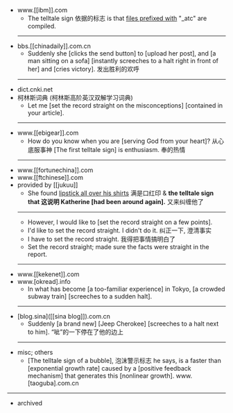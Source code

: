 - www.[[ibm]].com
    - The telltale sign 依据的标志 is that [files prefixed with](((oNP_DnzqV))) "_atc" are compiled. 
    - ---
- bbs.[[chinadaily]].com.cn
    - Suddenly she [clicks the send button] to [upload her post], and [a man sitting on a sofa] [instantly screeches to a halt right in front of her] and [cries victory]. 发出胜利的欢呼 
    - ---
- dict.cnki.net
- 柯林斯词典 (柯林斯高阶英汉双解学习词典)
    - Let me [set the record straight on the misconceptions] [contained in your article]. 
    - ---
- www.[[ebigear]].com
    - How do you know when you are [serving God from your heart]? 从心底服事神 [The first telltale sign] is enthusiasm. 奉的热情 
    - ---
- www.[[fortunechina]].com
- www.[[ftchinese]].com
- provided by [[jukuu]]
    - She found [lipstick all over his shirts]([[lipstick]]) 满是口红印 & __the telltale sign that 这说明 Katherine [had been around again].__ 又来纠缠他了 
    - ---
    - However, I would like to [set the record straight on a few points]. 
    - I'd like to set the record straight. I didn't do it. 纠正一下, 澄清事实
    - I have to set the record straight. 我得把事情搞明白了
    - Set the record straight; made sure the facts were straight in the report. 
    - ---
- www.[[kekenet]].com
- www.[okread].info
    - In what has become [a too-familiar experience] in Tokyo, [a crowded subway train] [screeches to a sudden halt]. 
    - ---
- [blog.sina]([[sina blog]]).com.cn
    - Suddenly [a brand new] [Jeep Cherokee] [screeches to a halt next to him]. “呲”的一下停在了他的边上 
    - ---
- misc; others
    - [The telltale sign of a bubble], 泡沫警示标志 he says, is a faster than [exponential growth rate] caused by a [positive feedback mechanism] that generates this [nonlinear growth]. www.[taoguba].com.cn
- ---
- archived
